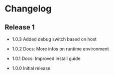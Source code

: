 Changelog
=========

Release 1
---------

* 1.0.3 Added debug switch based on host

* 1.0.2 Docs: More infos on runtime environment

* 1.0.1 Docs: Improved install guide

* 1.0.0 Initial release
